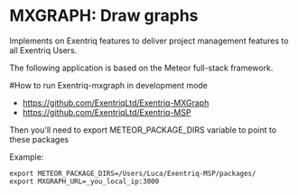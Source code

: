 # MXGRAPH: Draw graphs

Implements on Exentriq features to deliver project management features to all Exentriq Users.

The following application is based on the Meteor full-stack framework.

#How to run Exentriq-mxgraph in development mode
* https://github.com/ExentriqLtd/Exentriq-MXGraph
* https://github.com/ExentriqLtd/Exentriq-MSP

Then you'll need to export METEOR_PACKAGE_DIRS variable to point to these packages

Example:
```
export METEOR_PACKAGE_DIRS=/Users/Luca/Exentriq-MSP/packages/
export MXGRAPH_URL=_you_local_ip:3000
```
